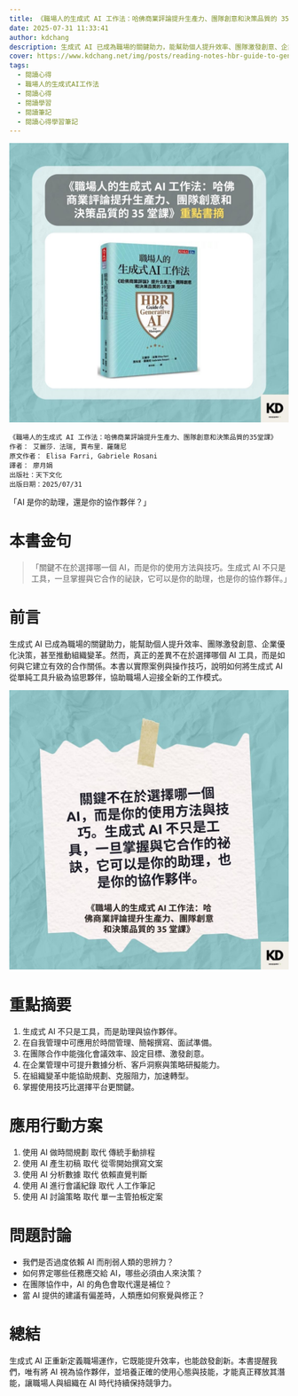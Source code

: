 ```yaml
---
title: 《職場人的生成式 AI 工作法：哈佛商業評論提升生產力、團隊創意和決策品質的 35 堂課》| 閱讀心得學習筆記
date: 2025-07-31 11:33:41
author: kdchang
description: 生成式 AI 已成為職場的關鍵助力，能幫助個人提升效率、團隊激發創意、企業優化決策，甚至推動組織變革。然而，真正的差異不在於選擇哪個 AI 工具，而是如何與它建立有效的合作關係。本書以實際案例與操作技巧，說明如何將生成式 AI 從單純工具升級為協思夥伴，協助職場人迎接全新的工作模式。
cover: https://www.kdchang.net/img/posts/reading-notes-hbr-guide-to-generative-ai-for-managers-1.jpg
tags:
  - 閱讀心得
  - 職場人的生成式AI工作法
  - 閱讀心得
  - 閱讀學習
  - 閱讀筆記
  - 閱讀心得學習筆記
---
```


![](img/posts/reading-notes-hbr-guide-to-generative-ai-for-managers-1.jpg)

```
《職場人的生成式 AI 工作法：哈佛商業評論提升生產力、團隊創意和決策品質的35堂課》
作者： 艾麗莎．法瑞, 賈布里．羅薩尼
原文作者： Elisa Farri, Gabriele Rosani
譯者： 廖月娟
出版社：天下文化
出版日期：2025/07/31
```

「AI 是你的助理，還是你的協作夥伴？」

# 本書金句

> 「關鍵不在於選擇哪一個 AI，而是你的使用方法與技巧。生成式 AI 不只是工具，一旦掌握與它合作的祕訣，它可以是你的助理，也是你的協作夥伴。」

# 前言

生成式 AI 已成為職場的關鍵助力，能幫助個人提升效率、團隊激發創意、企業優化決策，甚至推動組織變革。然而，真正的差異不在於選擇哪個 AI 工具，而是如何與它建立有效的合作關係。本書以實際案例與操作技巧，說明如何將生成式 AI 從單純工具升級為協思夥伴，協助職場人迎接全新的工作模式。

![](img/posts/reading-notes-hbr-guide-to-generative-ai-for-managers-2.jpg)

# 重點摘要

1. 生成式 AI 不只是工具，而是助理與協作夥伴。
2. 在自我管理中可應用於時間管理、簡報撰寫、面試準備。
3. 在團隊合作中能強化會議效率、設定目標、激發創意。
4. 在企業管理中可提升數據分析、客戶洞察與策略研擬能力。
5. 在組織變革中能協助規劃、克服阻力，加速轉型。
6. 掌握使用技巧比選擇平台更關鍵。

# 應用行動方案

1. 使用 AI 做時間規劃 取代 傳統手動排程
2. 使用 AI 產生初稿 取代 從零開始撰寫文案
3. 使用 AI 分析數據 取代 依賴直覺判斷
4. 使用 AI 進行會議紀錄 取代 人工作筆記
5. 使用 AI 討論策略 取代 單一主管拍板定案

# 問題討論

- 我們是否過度依賴 AI 而削弱人類的思辨力？
- 如何界定哪些任務應交給 AI，哪些必須由人來決策？
- 在團隊協作中，AI 的角色會取代還是補位？
- 當 AI 提供的建議有偏差時，人類應如何察覺與修正？

# 總結

生成式 AI 正重新定義職場運作，它既能提升效率，也能啟發創新。本書提醒我們，唯有將 AI 視為協作夥伴，並培養正確的使用心態與技能，才能真正釋放其潛能，讓職場人與組織在 AI 時代持續保持競爭力。

